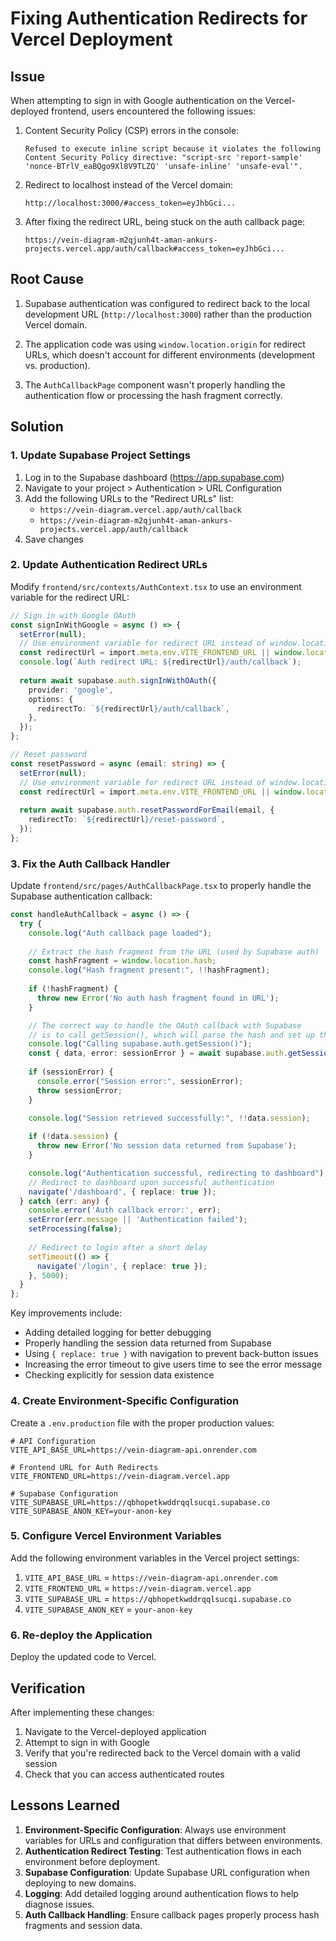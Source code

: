 # Fixing Authentication Redirects for Vercel Deployment

## Issue

When attempting to sign in with Google authentication on the Vercel-deployed frontend, users encountered the following issues:

1. Content Security Policy (CSP) errors in the console:
   ```
   Refused to execute inline script because it violates the following Content Security Policy directive: "script-src 'report-sample' 'nonce-BTrlV_eaBQgo9Xl8V9TLZQ' 'unsafe-inline' 'unsafe-eval'".
   ```

2. Redirect to localhost instead of the Vercel domain:
   ```
   http://localhost:3000/#access_token=eyJhbGci...
   ```

3. After fixing the redirect URL, being stuck on the auth callback page:
   ```
   https://vein-diagram-m2qjunh4t-aman-ankurs-projects.vercel.app/auth/callback#access_token=eyJhbGci...
   ```

## Root Cause

1. Supabase authentication was configured to redirect back to the local development URL (`http://localhost:3000`) rather than the production Vercel domain.

2. The application code was using `window.location.origin` for redirect URLs, which doesn't account for different environments (development vs. production).

3. The `AuthCallbackPage` component wasn't properly handling the authentication flow or processing the hash fragment correctly.

## Solution

### 1. Update Supabase Project Settings

1. Log in to the Supabase dashboard (https://app.supabase.com)
2. Navigate to your project > Authentication > URL Configuration
3. Add the following URLs to the "Redirect URLs" list:
   - `https://vein-diagram.vercel.app/auth/callback`
   - `https://vein-diagram-m2qjunh4t-aman-ankurs-projects.vercel.app/auth/callback`
4. Save changes

### 2. Update Authentication Redirect URLs

Modify `frontend/src/contexts/AuthContext.tsx` to use an environment variable for the redirect URL:

```typescript
// Sign in with Google OAuth
const signInWithGoogle = async () => {
  setError(null);
  // Use environment variable for redirect URL instead of window.location.origin
  const redirectUrl = import.meta.env.VITE_FRONTEND_URL || window.location.origin;
  console.log(`Auth redirect URL: ${redirectUrl}/auth/callback`);
  
  return await supabase.auth.signInWithOAuth({
    provider: 'google',
    options: {
      redirectTo: `${redirectUrl}/auth/callback`,
    },
  });
};

// Reset password
const resetPassword = async (email: string) => {
  setError(null);
  // Use environment variable for redirect URL instead of window.location.origin
  const redirectUrl = import.meta.env.VITE_FRONTEND_URL || window.location.origin;
  
  return await supabase.auth.resetPasswordForEmail(email, {
    redirectTo: `${redirectUrl}/reset-password`,
  });
};
```

### 3. Fix the Auth Callback Handler

Update `frontend/src/pages/AuthCallbackPage.tsx` to properly handle the Supabase authentication callback:

```typescript
const handleAuthCallback = async () => {
  try {
    console.log("Auth callback page loaded");
    
    // Extract the hash fragment from the URL (used by Supabase auth)
    const hashFragment = window.location.hash;
    console.log("Hash fragment present:", !!hashFragment);
    
    if (!hashFragment) {
      throw new Error('No auth hash fragment found in URL');
    }

    // The correct way to handle the OAuth callback with Supabase
    // is to call getSession(), which will parse the hash and set up the session
    console.log("Calling supabase.auth.getSession()");
    const { data, error: sessionError } = await supabase.auth.getSession();
    
    if (sessionError) {
      console.error("Session error:", sessionError);
      throw sessionError;
    }

    console.log("Session retrieved successfully:", !!data.session);
    
    if (!data.session) {
      throw new Error('No session data returned from Supabase');
    }

    console.log("Authentication successful, redirecting to dashboard");
    // Redirect to dashboard upon successful authentication
    navigate('/dashboard', { replace: true });
  } catch (err: any) {
    console.error('Auth callback error:', err);
    setError(err.message || 'Authentication failed');
    setProcessing(false);
    
    // Redirect to login after a short delay
    setTimeout(() => {
      navigate('/login', { replace: true });
    }, 5000);
  }
};
```

Key improvements include:
- Adding detailed logging for better debugging
- Properly handling the session data returned from Supabase
- Using `{ replace: true }` with navigation to prevent back-button issues
- Increasing the error timeout to give users time to see the error message
- Checking explicitly for session data existence

### 4. Create Environment-Specific Configuration

Create a `.env.production` file with the proper production values:

```
# API Configuration
VITE_API_BASE_URL=https://vein-diagram-api.onrender.com

# Frontend URL for Auth Redirects
VITE_FRONTEND_URL=https://vein-diagram.vercel.app

# Supabase Configuration
VITE_SUPABASE_URL=https://qbhopetkwddrqqlsucqi.supabase.co
VITE_SUPABASE_ANON_KEY=your-anon-key
```

### 5. Configure Vercel Environment Variables

Add the following environment variables in the Vercel project settings:

1. `VITE_API_BASE_URL` = `https://vein-diagram-api.onrender.com`
2. `VITE_FRONTEND_URL` = `https://vein-diagram.vercel.app`
3. `VITE_SUPABASE_URL` = `https://qbhopetkwddrqqlsucqi.supabase.co`
4. `VITE_SUPABASE_ANON_KEY` = `your-anon-key`

### 6. Re-deploy the Application

Deploy the updated code to Vercel.

## Verification

After implementing these changes:

1. Navigate to the Vercel-deployed application
2. Attempt to sign in with Google
3. Verify that you're redirected back to the Vercel domain with a valid session
4. Check that you can access authenticated routes

## Lessons Learned

1. **Environment-Specific Configuration**: Always use environment variables for URLs and configuration that differs between environments.
2. **Authentication Redirect Testing**: Test authentication flows in each environment before deployment.
3. **Supabase Configuration**: Update Supabase URL configuration when deploying to new domains.
4. **Logging**: Add detailed logging around authentication flows to help diagnose issues.
5. **Auth Callback Handling**: Ensure callback pages properly process hash fragments and session data. 